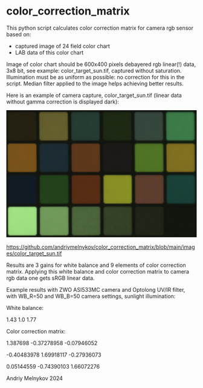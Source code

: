 # color_correction_matrix
This python script calculates color correction matrix for camera rgb sensor based on:
 - captured image of 24 field color chart
 - LAB data of this color chart

Image of color chart should be 600x400 pixels debayered rgb linear(!) data, 3x8 bit, see example: color_target_sun.tif, captured without saturation.
Illumination must be as uniform as possible: no correction for this in the script.
Median filter applied to the image helps achieving better results.

Here is an example of camera capture, color_target_sun.tif (linear data without gamma correction is displayed dark):

<p align="center">
<img src="https://github.com/andriymelnykov/color_correction_matrix/blob/main/images/color_target_sun.tif">
</p>

https://github.com/andriymelnykov/color_correction_matrix/blob/main/images/color_target_sun.tif

Results are 3 gains for white balance and 9 elements of color correction matrix.
Applying this white balance and color correction matrix to camera rgb data one gets sRGB linear data.

Example results with ZWO ASI533MC camera and Optolong UV/IR filter, with WB_R=50 and WB_B=50 camera settings, sunlight illumination:

White balance:

1.43	1.0		1.77

Color correction matrix:

1.387698		-0.37278958		-0.07946052

-0.40483978		1.69918117		-0.27936073

0.05144559		-0.74390103		1.66072276
 
 
 
 Andriy Melnykov 2024
